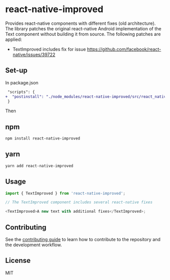 # react-native-improved

Provides react-native components with different fixes (old architecture). The library patches the original react-native Android implementation of the Text component without building it from source. The following patches are applied:

- TextImproved includes fix for issue https://github.com/facebook/react-native/issues/39722

## Set-up

In package.json

```diff
 "scripts": {
+  "postinstall": "./node_modules/react-native-improved/src/react_native_renderer_patch.sh"
 }
```

Then

## npm

```sh
npm install react-native-improved
```

## yarn

```sh
yarn add react-native-improved
```

## Usage

```js
import { TextImproved } from 'react-native-improved';

// The TextImproved component includes several react-native fixes

<TextImproved>A new text with additional fixes</TextImproved>;
```

## Contributing

See the [contributing guide](CONTRIBUTING.md) to learn how to contribute to the repository and the development workflow.

## License

MIT
